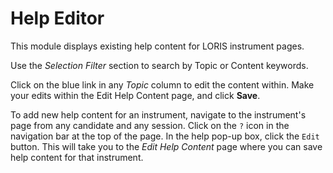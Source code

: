 # Help Editor

This module displays existing help content for LORIS instrument pages.

Use the *Selection Filter* section to search by Topic or Content keywords.

Click on the blue link in any *Topic* column to edit the content within. Make your edits within the Edit Help Content page, and click **Save**.

To add new help content for an instrument, navigate to the instrument's page from any candidate and any session. Click on the `?` icon in the navigation bar at the top
 of the page. In the help pop-up box, click the `Edit` button. This will take you to the *Edit Help Content* page where you can save help content for that instrument.
